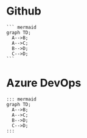 
# Github
~~~
``` mermaid
graph TD;
  A-->B;
  A-->C;
  B-->D;
  C-->D;
```
~~~

# Azure DevOps
~~~
::: mermaid
graph TD;
  A-->B;
  A-->C;
  B-->D;
  C-->D;
:::
